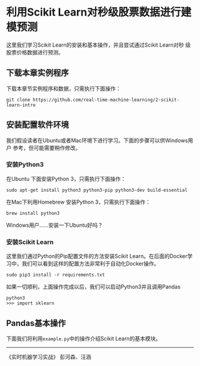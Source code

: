 # 利用Scikit Learn对秒级股票数据进行建模预测

这里我们学习Scikit Learn的安装和基本操作，并且尝试通过Scikit Learn对秒
级股票价格数据进行预测。

## 下载本章实例程序

下载本章节实例程序和数据，只需执行下面操作：

```shell
git clone https://github.com/real-time-machine-learning/2-scikit-learn-intro
```

## 安装配置软件环境

我们假设读者在Ubuntu或者Mac环境下进行学习。下面的步骤可以供Windows用户
参考，但可能需要稍作修改。

### 安装Python3 

在Ubuntu 下面安装Python 3，只需执行下面操作：
```shell
sudo apt-get install python3 python3-pip python3-dev build-essential 
```
在Mac下利用Homebrew 安装Python 3，只需执行下面操作：
```shell
brew install python3
```
Windows用户……安装一下Ubuntu好吗？

### 安装Scikit Learn

这里我们通过Python的Pip配置文件的方法安装Scikit Learn。在后面的Docker学
习中，我们可以看到这样的配置方法非常利于自动化Docker操作。

```shell
sudo pip3 install -r requirements.txt
```

如果一切顺利，上面操作完成以后，我们可以启动Python3并且调用Pandas
```shell
python3 
>>> import sklearn 
```

## Pandas基本操作

下面我们将利用`example.py`中的操作介绍Scikit Learn的基本模块。


--- 
《实时机器学习实战》 彭河森、汪涵


